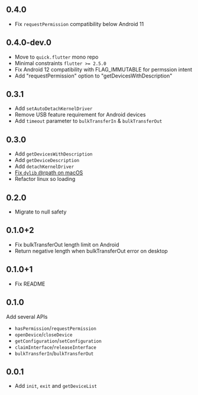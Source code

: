 ## 0.4.0

- Fix `requestPermission` compatibility below Android 11

## 0.4.0-dev.0

- Move to `quick.flutter` mono repo
- Minimal constraints `flutter >= 2.5.0`
- Fix Android 12 compatibility with FLAG_IMMUTABLE for permssion intent
- Add "requestPermission" option to "getDevicesWithDescription"

## 0.3.1

- Add `setAutoDetachKernelDriver`
- Remove USB feature requirement for Android devices
- Add `timeout` parameter to `bulkTransferIn` & `bulkTransferOut`

## 0.3.0

- Add `getDevicesWithDescription`
- Add `getDeviceDescription`
- Add `detachKernelDriver`
- [Fix `dylib` @rpath on macOS](https://github.com/woodemi/smart_usb/issues/23)
- Refactor linux so loading

## 0.2.0

- Migrate to null safety

## 0.1.0+2

- Fix bulkTransferOut length limit on Android
- Return negative length when bulkTransferOut error on desktop

## 0.1.0+1

- Fix README

## 0.1.0

Add several APIs

* `hasPermission`/`requestPermission`
* `openDevice`/`closeDevice`
* `getConfiguration`/`setConfiguration`
* `claimInterface`/`releaseInterface`
* `bulkTransferIn`/`bulkTransferOut`

## 0.0.1

* Add `init`, `exit` and `getDeviceList`